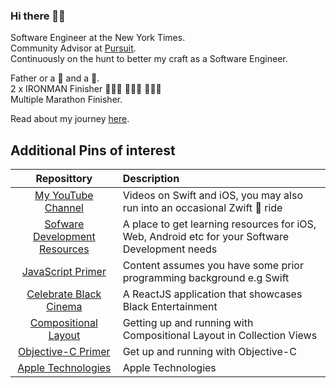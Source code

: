 ### Hi there 👋🏾

Software Engineer at the New York Times.   
Community Advisor at [Pursuit](https://www.pursuit.org).  
Continuously on the hunt to better my craft as a Software Engineer.   

Father or a 🐉  and a 🐒.  
2 x IRONMAN Finisher 🏊🏾‍♂️ 🚴🏾‍♂️ 🏃🏾‍♂️  
Multiple Marathon Finisher. 

Read about my journey [here](https://people.com/human-interest/ios-developer-alex-paul-shares-his-incredible-immigration-story/). 

## Additional Pins of interest 

| Reposittory | Description |
|:--------:|:----------|
| [My YouTube Channel](http://youtube.com/alexpaulnyc) | Videos on Swift and iOS, you may also run into an occasional Zwift 🚴 ride |
| [Sofware Development Resources](https://github.com/alexpaul/SoftwareDevelopmentResources) | A place to get learning resources for iOS, Web, Android etc for your Software Development needs |
| [JavaScript Primer](https://github.com/alexpaul/JavaScript) | Content assumes you have some prior programming background e.g Swift |
| [Celebrate Black Cinema](https://blackcinema.netlify.app/) | A ReactJS application that showcases Black Entertainment |
| [Compositional Layout](https://github.com/alexpaul/Compositional-Layout) | Getting up and running with Compositional Layout in Collection Views |
| [Objective-C Primer](https://github.com/alexpaul/Objective-C-Primer) | Get up and running with Objective-C  |
| [Apple Technologies](https://developer.apple.com/documentation/technologies) | Apple Technologies |

<!--
**alexpaul/alexpaul** is a ✨ _special_ ✨ repository because its `README.md` (this file) appears on your GitHub profile.

Here are some ideas to get you started:

- 🔭 I’m currently working on ...
- 🌱 I’m currently learning ...
- 👯 I’m looking to collaborate on ...
- 🤔 I’m looking for help with ...
- 💬 Ask me about ...
- 📫 How to reach me: ...
- 😄 Pronouns: ...
- ⚡ Fun fact: ...
-->
